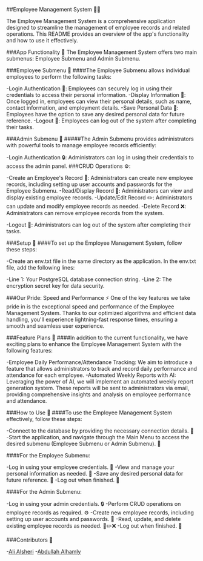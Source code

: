 ##Employee Management System 👥✨

The Employee Management System is a comprehensive application designed to streamline the management of employee records and related operations. This README provides an overview of the app's functionality and how to use it effectively.


###App Functionality 🚀
The Employee Management System offers two main submenus: Employee Submenu and Admin Submenu.

###Employee Submenu 👤
####The Employee Submenu allows individual employees to perform the following tasks:

-Login Authentication 🔐: Employees can securely log in using their credentials to access their personal information.
-Display Information 👀: Once logged in, employees can view their personal details, such as name, contact information, and employment details.
-Save Personal Data 💾: Employees have the option to save any desired personal data for future reference.
-Logout 🚪: Employees can log out of the system after completing their tasks.

###Admin Submenu 👑
#####The Admin Submenu provides administrators with powerful tools to manage employee records efficiently:

-Login Authentication 🔒: Administrators can log in using their credentials to access the admin panel.
###CRUD Operations ⚙️:

-Create an Employee's Record 📝: Administrators can create new employee records, including setting up user accounts and passwords for the Employee Submenu.
-Read/Display Record 📖: Administrators can view and display existing employee records.
-Update/Edit Record ✏️: Administrators can update and modify employee records as needed.
-Delete Record ❌: Administrators can remove employee records from the system.


-Logout 🚪: Administrators can log out of the system after completing their tasks.

###Setup 🔧
####To set up the Employee Management System, follow these steps:

-Create an env.txt file in the same directory as the application.
In the env.txt file, add the following lines:

-Line 1: Your PostgreSQL database connection string.
-Line 2: The encryption secret key for data security.



###Our Pride: Speed and Performance ⚡️
One of the key features we take pride in is the exceptional speed and performance of the Employee Management System. Thanks to our optimized algorithms and efficient data handling, you'll experience lightning-fast response times, ensuring a smooth and seamless user experience.

###Feature Plans 🚀
####In addition to the current functionality, we have exciting plans to enhance the Employee Management System with the following features:

-Employee Daily Performance/Attendance Tracking: We aim to introduce a feature that allows administrators to track and record daily performance and attendance for each employee.
-Automated Weekly Reports with AI: Leveraging the power of AI, we will implement an automated weekly report generation system. These reports will be sent to administrators via email, providing comprehensive insights and analysis on employee performance and attendance.

###How to Use 📖
####To use the Employee Management System effectively, follow these steps:

-Connect to the database by providing the necessary connection details. 🔌
-Start the application, and navigate through the Main Menu to access the desired submenu (Employee Submenu or Admin Submenu). 🏡

####For the Employee Submenu:

-Log in using your employee credentials. 🔐
-View and manage your personal information as needed. 👤
-Save any desired personal data for future reference. 💾
-Log out when finished. 🚪

####For the Admin Submenu:

-Log in using your admin credentials. 🔒
-Perform CRUD operations on employee records as required. ⚙️
-Create new employee records, including setting up user accounts and passwords. 📝
-Read, update, and delete existing employee records as needed. 📖✏️❌
-Log out when finished. 🚪




###Contributors 🌟

-[Ali Alsheri](https://github.com/AlshehriAli0)
-[Abdullah Alhamly](https://github.com/173p)
